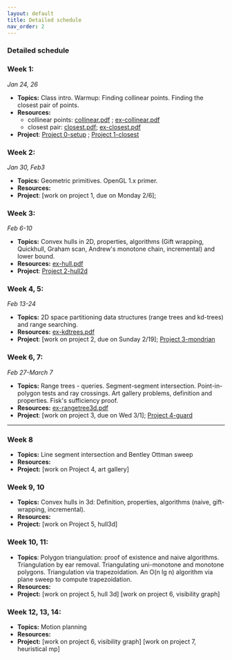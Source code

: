 ```yaml
---
layout: default 
title: Detailed schedule
nav_order: 2
---
```



### Detailed schedule 

### Week 1:
_Jan 24, 26_

- __Topics:__ Class intro. Warmup: Finding collinear points. Finding the closest pair of points. 
- __Resources:__ 
    - collinear points:   [collinear.pdf](Lectures/L1-intro/cg-collinear.pdf) ; [ex-collinear.pdf](Lectures/L1-intro/ex-collinear.pdf)
    - closest pair:   [closest.pdf](Lectures/L2-closest/cg-closestpair.pdf); [ex-closest.pdf](Lectures/L2-closest/ex-closestpair.pdf)
- __Project__:  [Project 0-setup](Projects/P0-setup.md) ; [Project 1-closest](Projects/P1-closest.md)


### Week 2:
_Jan 30, Feb3_

- __Topics:__ Geometric primitives.  OpenGL 1.x primer. 
- __Resources:__ 
- __Project__:  [work on project 1, due on Monday 2/6]; 
 
 
### Week 3:
_Feb 6-10_

- __Topics:__ Convex hulls in 2D, properties, algorithms (Gift wrapping, Quickhull, Graham scan, Andrew's monotone chain, incremental) and lower bound. 
- __Resources:__  [ex-hull.pdf](Lectures/L4-hull2d/ex-hull.pdf)
- __Project__: [Project 2-hull2d](Projects/P2-hull2d.md)
 

### Week 4, 5: 
_Feb 13-24_

- __Topics:__ 2D space partitioning data structures (range trees and kd-trees) and range searching. 
- __Resources:__  [ex-kdtrees.pdf](Lectures/L5-spacepartition/ex-kdtree.pdf)
- __Project__: [work on project 2, due on Sunday 2/19]; [Project 3-mondrian](Projects/P3-mondrian.md)

### Week 6, 7: 
_Feb 27-March 7_

- __Topics:__  Range trees - queries. Segment-segment intersection.  Point-in-polygon tests and ray crossings. Art gallery problems, definition and properties. Fisk's sufficiency proof.  
- __Resources:__  [ex-rangetree3d.pdf](Lectures/L5-spacepartition/ex-rangetree3d.pdf)
- __Project__: [work on project 3, due on Wed 3/1]; [Project 4-guard](Projects/P4-guard.md) 


***

### Week 8
- __Topics:__ Line segment intersection and Bentley Ottman sweep 
- __Resources:__
- __Project:__ [work on Project 4, art gallery] 

### Week 9, 10
- __Topics:__ Convex hulls in 3d: Definition, properties, algorithms (naive, gift-wrapping, incremental). 
- __Resources:__
- __Project:__ [work on Project 5, hull3d] 


### Week 10, 11: 
- __Topics__: Polygon triangulation: proof of existence and  naive algorithms. Triangulation by ear removal. Triangulating uni-monotone and monotone polygons. Triangulation via trapezoidation. An O(n lg n)  algorithm via plane sweep to compute trapezoidation. 
- __Resources:__
- __Project:__ [work on project 5, hull 3d] [work on project 6, visibility graph]

### Week 12, 13, 14: 
- __Topics:__ Motion planning 
- __Resources:__
- __Project:__ [work on project 6, visibility graph] [work on project 7, heuristical mp]


